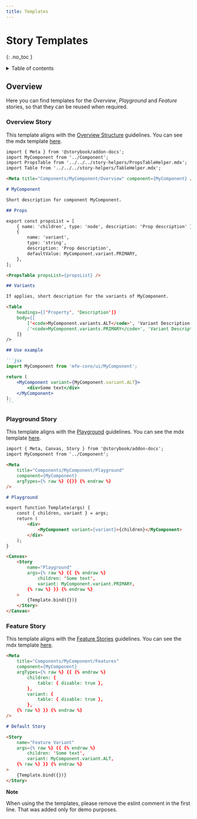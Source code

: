 ```yaml
---
title: Templates
---
```


# Story Templates
{: .no_toc }

<details markdown="block">
  <summary>
    Table of contents
  </summary>
  {: .text-delta }
- TOC
{:toc}
</details>

## Overview

Here you can find templates for the _Overview_, _Playground_ and _Feature_ stories, 
so that they can be reused when required.

### Overview Story

This template aligns with the [Overview Structure](/structure.html#overview-story) guidelines.
You can see the mdx template <a href="/templates/overview.stories.mdx" target="_blank" rel="noopener noreferrer">here</a>.

````md
import { Meta } from '@storybook/addon-docs';
import MyComponent from '../Component';
import PropsTable from '../../../story-helpers/PropsTableHelper.mdx';
import Table from '../../../story-helpers/TableHelper.mdx';

<Meta title="Components/MyComponent/Overview" component={MyComponent} />

# MyComponent

Short description for component MyComponent.

## Props

export const propsList = [
    { name: 'children', type: 'node', description: 'Prop description' },
    {
        name: 'variant',
        type: 'string',
        description: 'Prop description',
        defaultValue: MyComponent.variant.PRIMARY,
    },
];

<PropsTable propsList={propsList} />

## Variants

If applies, short description for the variants of MyComponent.

<Table
    headings={['Property', 'Description']}
    body={[
        ['<code>MyComponent.variants.ALT</code>', 'Variant Description'],
        ['<code>MyComponent.variants.PRIMARY</code>', 'Variant Description.'],
    ]}
/>

## Use example

```jsx
import MyComponent from 'mfe-core/ui/MyComponent';

return (
    <MyComponent variant={MyComponent.variant.ALT}>
        <div>Some text</div>
    </MyComponent>
);
```
````

### Playground Story

This template aligns with the [Playground](/structure.html#playground-story) guidelines.
You can see the mdx template <a href="/templates/playground.stories.mdx" target="_blank" rel="noopener noreferrer">here</a>.

```md
import { Meta, Canvas, Story } from '@storybook/addon-docs';
import MyComponent from '../Component';

<Meta
    title="Components/MyComponent/Playground"
    component={MyComponent}
    argTypes={% raw %} {{}} {% endraw %}
/>

# Playground

export function Template(args) {
    const { children, variant } = args;
    return (
        <div>
            <MyComponent variant={variant}>{children}</MyComponent>
        </div>
    );
}

<Canvas>
    <Story
        name="Playground"
        args={% raw %} {{ {% endraw %}
            children: 'Some text',
            variant: MyComponent.variant.PRIMARY,
        {% raw %} }} {% endraw %}
    >
        {Template.bind({})}
    </Story>
</Canvas>

```

### Feature Story

This template aligns with the [Feature Stories](/structure.html#features-stories) guidelines.
You can see the mdx template <a href="/templates/features/someFeature.stories.mdx" target="_blank" rel="noopener noreferrer">here</a>.

```md
<Meta
    title="Components/MyComponent/Features"
    component={MyComponent}
    argTypes={% raw %} {{ {% endraw %}
        children: {
            table: { disable: true },
        },
        variant: {
            table: { disable: true },
        },
    {% raw %} }} {% endraw %}
/>

# Default Story

<Story
    name="Feature Variant"
    args={% raw %} {{ {% endraw %}
        children: 'Some text',
        variant: MyComponent.variant.ALT,
    {% raw %} }} {% endraw %}
>
    {Template.bind({})}
</Story>
```

**Note**

When using the the templates, please remove the eslint comment in the first line.
That was added only for demo purposes.